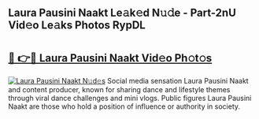 ## Laura Pausini Naakt Le𝚊k𝚎d N𝚞𝚍e - Part-2nU Vid𝚎o Le𝚊ks Photos RypDL

# <h2><a href="http://fb50jbc.evod.top/?m=Laura+Pausini+Naakt">🔗 👉🔴 Laura Pausini Naakt Vid𝚎o Ph𝚘t𝚘s</a></h2>

[![Laura Pausini Naakt N𝚞d𝚎s](https://i.imgur.com/8V9OHl7.gif)](http://fb50jbc.evod.top/?m=Laura+Pausini+Naakt)
Social media sensation Laura Pausini Naakt and content producer, known for sharing dance and lifestyle themes through viral dance challenges and mini vlogs. Public figures Laura Pausini Naakt are those who hold a position of influence or authority in society. 
